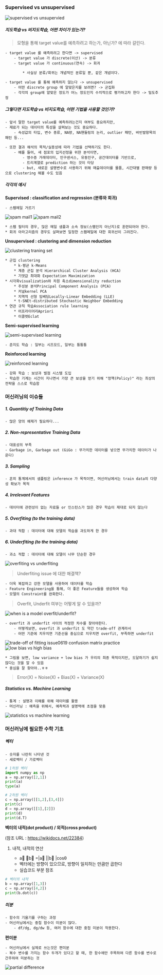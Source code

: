 ### Supervised vs unsupervised
  
  
![supervised vs unsupervied](http://solarisailab.com/wp-content/uploads/2017/06/supervsied_unsupervised_reinforcement.jpg)
  
  
	
##### 지도학습 vs 비지도학습, 어떤 차이가 있는가?



> 모형을 통해 target value를 예측하려고 하는가, 아닌가? 에 따라 갈린다.

	- target value 를 예측하려고 한다면 -> supervised
		- target value 가 discrete(이산) -> 분류
		- target value 가 continuous(연속) -> 회귀
			
			* 사실상 분류/회귀는 개념적인 분류일 뿐, 같은 개념이다.
			
	- target value 를 통해 예측하지 않는다 -> unsupervised
		- 어떤 discrete group 에 알맞은지를 보려면? -> 군집화
		- 각각의 group에 알맞은 정도가 어느 정도인지 수치적으로 평가하고자 한다 -> 밀도추정
	
	
	
##### 그렇다면 지도학습 vs 비지도학습, 어떤 기법을 사용할 것인가?



	- 앞서 말한 target value를 예측하려는건지 여부도 중요하지만,
	- 재료가 되는 데이터의 특성을 살펴보는 것도 중요하다.
		- 속성값의 타입, 변수 종류, NA량, NA핸들링의 논리, outlier 패턴, 바빈발항목의 패턴 등...
		
	- 또한 결과 해석의 목적/실용성에 따라 기법을 선택하기도 한다.
		- 예를 들어, 새 점포의 입지선정을 위한 분석이면,
			- 영수증 거래데이터, 인구센서스, 유동인구, 공간데이터를 기반으로,
			- 트리계열로 prediction 하는 것이 타당
			- but, 새로운 설명변수로 사용하기 위해 매출데이터를 물품, 시간대별 판매량 등으로 clustering 해볼 수도 있음



##### 각각의 예시



**Supervised : classification and regression (분류와 회귀)**


	- 스팸메일 거르기
	
![spam mail1](https://tensorflowkorea.files.wordpress.com/2018/05/e18489e185b3e1848fe185b3e18485e185b5e186abe18489e185a3e186ba-2018-05-23-e1848be185a9e18492e185ae-11-57-23.png?w=768)
![spam mail2](https://tensorflowkorea.files.wordpress.com/2018/05/e18489e185b3e1848fe185b3e18485e185b5e186abe18489e185a3e186ba-2018-05-24-e1848be185a9e1848ce185a5e186ab-12-01-09.png?w=768)


	* 스팸 필터의 경우, 많은 메일 샘플과 소속 정보(스팸인지 아닌지)로 훈련되어야 한다.
	* 회귀 아라고리즘의 경우도 살펴보면 일정한 스팸메일에 대한 회귀선이 그려진다.


**Unsupervised : clustering and dimension reduction**


![clustering traning set](https://tensorflowkorea.files.wordpress.com/2018/05/e18489e185b3e1848fe185b3e18485e185b5e186abe18489e185a3e186ba-2018-05-24-e1848be185a9e1848ce185a5e186ab-12-03-43.png?w=768)

	* 군집 clustering
		* k-평균 k-Means
		* 계층 군집 분석 Hierarchical Cluster Analysis (HCA)
		* 기댓값 최대화 Expectation Maximization
	* 시각화visualization와 차원 축소dimensionality reduction
		* 주성분 분석Principal Component Analysis (PCA)
		* 커널kernel PCA
		* 지역적 선형 임베딩Locally-Linear Embedding (LLE)
		* t-SNEt-distributed Stochastic Neighbor Embedding
	* 연관 규칙 학습Association rule learning
		* 어프라이어리Apriori
		* 이클렛Eclat
		
		
**Semi-supervised learning**


![semi-supervised learning](https://tensorflowkorea.files.wordpress.com/2018/05/e18489e185b3e1848fe185b3e18485e185b5e186abe18489e185a3e186ba-2018-05-24-e1848be185a9e1848ce185a5e186ab-12-19-21.png?w=768)

	- 준지도 학습 : 일부는 시즈모드, 일부는 퉁퉁퉁
	
	
**Reinforced learning**


![reinforced learning](https://tensorflowkorea.files.wordpress.com/2018/05/e18489e185b3e1848fe185b3e18485e185b5e186abe18489e185a3e186ba-2018-05-24-e1848be185a9e1848ce185a5e186ab-12-21-44.png?w=768)

	- 강화 학습 : 보상과 벌점 시스템 도입
	- 학습한 기계는 시간이 지나면서 가장 큰 보상을 얻기 위해 "정책(Policy)" 라는 최상의 전략을 스스로 학습함
	
	
	
### 머신러닝의 이슈들



##### 1. Quantitiy of Training Data

	- 많은 양의 예제가 필요하다...

##### 2. Non-representative Training Data

	- 대표성의 부족
	- Garbage in, Garbage out (GiGo : 무가치한 데이터를 넣으면 무가치한 데이터가 나온다)
	
##### 3. Sampling

	- 흔히 통계에서의 샘플링은 inference 가 목적이면, 머신러닝에서는 train data의 다양성 확보가 목적
	
##### 4. Irrelevant Features

	- 데이터에 관련성이 없는 자료들 or 인스턴스가 많은 경우 학습이 제대로 되지 않는다
	
##### 5. Overfiting (to the training data)

	- 과대 적합 : 데이터에 대해 모델의 학습을 과도하게 한 경우
	
##### 6. Underfiting (to the training data)

	- 과소 적합 : 데이터에 대해 모델이 너무 단순한 경우
	
![overfiting vs underfiting](https://cdn-images-1.medium.com/max/1600/1*JZbxrdzabrT33Yl-LrmShw.png)

> Underfiting issue 에 대한 해결책?

	- 더욱 복잡하고 강한 모델을 사용하여 데이터를 학습
	- Feature Engineering을 통해, 더 좋은 Feature들을 생성하여 학습
	- 모델의 Constraint를 완화한다.
	
> Overfit, Underfit 여부는 어떻게 알 수 있을까?

![when is a model overfit/underfit?](https://i.stack.imgur.com/t0zit.png)

	- overfit 과 underfit 사이의 적정한 차수를 찾아야한다.
		- 어떻게보면, overfit 과 underfit 도 약간 trade-off 관계라서
		- 어떤 기준에 치우치면 기준선을 중심으로 치우치면 overfit, 부족하면 underfit
		
![trade-off of fitting issue](https://image.jimcdn.com/app/cms/image/transf/dimension=1920x400:format=png/path/s8ff3310143614e07/image/i21af0dd4f2772075/version/1550368786/image.png)0619 confusion matrix practice
![low bias vs high bias](https://prateekvjoshi.files.wordpress.com/2015/10/3-bulls-eye.png?w=338&h=258&zoom=2)

	* 그림을 보면, low variance + low bias 가 우리의 최종 목적이지만, 도달하기가 쉽지 않다는 것을 알 수 있음
	* 중심을 잘 찾아야..ㅎㅎ
	
> Error(X) = Noise(X) + Bias(X) + Variance(X)


##### Statistics vs. Machine Learning


	- 통계 : 설명과 이해를 위해 데이터를 활용
	- 머신러닝 : 예측을 위해서, 예측력과 설명력에 초점을 맞춤
	
![statistics vs machine	learning](https://statkclee.github.io/ml/fig/ml-basic-stat-vs-ml.png)



### 머신러닝에 필요한 수학 기초



##### 벡터

	- 숫자를 나란히 나타낸 것
	- 세로벡터 / 가로벡터
	
```python
# 1차원 벡터
import numpy as np
a = np.array([2,1])
print(a)
type(a)
```

```python
# 2차원 벡터
c = np.array([[1,2],[3,4]])
print(c)
d = np.array([[1],[2]])
print(d)
print(d.T)
```

**벡터의 내적(dot product) / 외적(cross product)**


(참조 URL : https://wikidocs.net/22384)


1. 내적, 내적의 연산

	- a⃗ ⋅b⃗ =|a⃗ ||b⃗ |cosθ
	- 벡터에는 방향이 있으므로, 방향이 일치하는 만큼만 곱한다
	- 실습코드 부분 참조
	
```python
# 벡터의 내적
b = np.array([1,3])
c = np.array([4,2])
print(b.dot(c))
```


##### 미분

	- 함수의 기울기를 구하는 과정
	- 머신러닝에서는 중첩 함수이 미분이 많다.
		- df/dg, dg/dw 등, 여러 함수에 대한 중첩 미분이 작용한다.
		
**편미분**

	- 머신러닝에서 실제로 쓰는것은 편미분
	- 복수 변수를 가지는 함수 두개가 있다고 할 때, 한 함수에만 주목하여 다른 함수를 변수로 간주하여 미분하는 것

![partial difference](https://datascienceschool.net/upfiles/816e894c32d24a458872a18b92e384c4.png)

	

